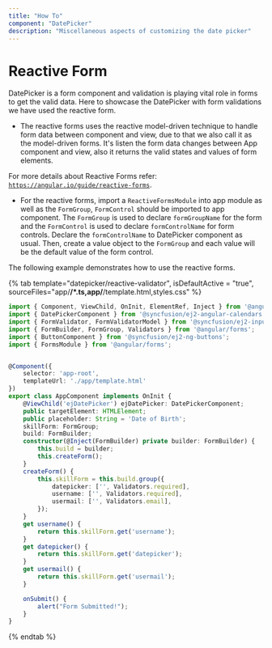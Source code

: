 ```yaml
---
title: "How To"
component: "DatePicker"
description: "Miscellaneous aspects of customizing the date picker"
---
```


# Reactive Form

DatePicker is a form component and validation is playing vital role in forms to get the valid data.
Here to showcase the DatePicker with form validations we have used the reactive form.

* The reactive forms uses the reactive model-driven technique to handle form data between component and view,
 due to that we also call it as the model-driven forms.
 It's listen the form data changes between App component and view, also it returns the valid states and values of form elements.

For more details about Reactive Forms refer: [`https://angular.io/guide/reactive-forms`](https://angular.io/guide/reactive-forms).

* For the reactive forms, import a `ReactiveFormsModule` into app module as well as the `FormGroup`,
`FormControl` should be imported to app component.
 The `FormGroup` is used to declare `formGroupName` for the form and the `FormControl` is used to declare `formControlName` for form controls. Declare the `formControlName` to DatePicker component as usual.
 Then, create a value object to the `FormGroup` and each value will be the default value of the form control.

The following example demonstrates how to use the reactive forms.

{% tab template="datepicker/reactive-validator", isDefaultActive = "true",  sourceFiles="app/**/*.ts,app/**/template.html,styles.css" %}

```typescript
import { Component, ViewChild, OnInit, ElementRef, Inject } from '@angular/core';
import { DatePickerComponent } from '@syncfusion/ej2-angular-calendars';
import { FormValidator, FormValidatorModel } from '@syncfusion/ej2-inputs';
import { FormBuilder, FormGroup, Validators } from '@angular/forms';
import { ButtonComponent } from '@syncfusion/ej2-ng-buttons';
import { FormsModule } from '@angular/forms';


@Component({
    selector: 'app-root',
    templateUrl: './app/template.html'
})
export class AppComponent implements OnInit {
    @ViewChild('ejDatePicker') ejDatePicker: DatePickerComponent;
    public targetElement: HTMLElement;
    public placeholder: String = 'Date of Birth';
    skillForm: FormGroup;
    build: FormBuilder;
    constructor(@Inject(FormBuilder) private builder: FormBuilder) {
        this.build = builder;
        this.createForm();
    }
    createForm() {
        this.skillForm = this.build.group({
            datepicker: ['', Validators.required],
            username: ['', Validators.required],
            usermail: ['', Validators.email],
        });
    }
    get username() {
        return this.skillForm.get('username');
    }
    get datepicker() {
        return this.skillForm.get('datepicker');
    }
    get usermail() {
        return this.skillForm.get('usermail');
    }

    onSubmit() {
        alert("Form Submitted!");
    }
}
```

{% endtab %}
